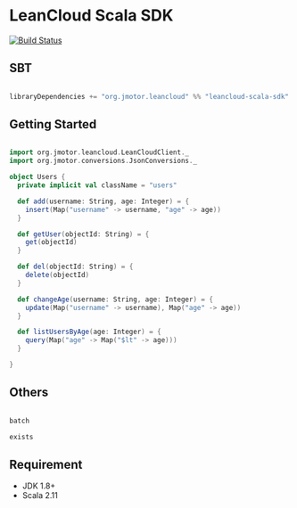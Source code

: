 # LeanCloud Scala SDK

[![Build Status](https://travis-ci.org/aiyanbo/leancloud-scala-sdk.svg?branch=master)](https://travis-ci.org/aiyanbo/leancloud-scala-sdk)

## SBT

```scala

libraryDependencies += "org.jmotor.leancloud" %% "leancloud-scala-sdk" % "1.0.0-SNAPSHOT"

```

## Getting Started

```scala

import org.jmotor.leancloud.LeanCloudClient._
import org.jmotor.conversions.JsonConversions._

object Users {
  private implicit val className = "users"

  def add(username: String, age: Integer) = {
    insert(Map("username" -> username, "age" -> age))
  }

  def getUser(objectId: String) = {
    get(objectId)
  }

  def del(objectId: String) = {
    delete(objectId)
  }

  def changeAge(username: String, age: Integer) = {
    update(Map("username" -> username), Map("age" -> age))
  }

  def listUsersByAge(age: Integer) = {
    query(Map("age" -> Map("$lt" -> age)))
  }

}

```

## Others

```scala

batch

exists

```

## Requirement

- JDK 1.8+
- Scala 2.11